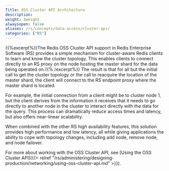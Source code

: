 ```yaml
---
Title: OSS Cluster API Architecture
description:
weight: $weight
alwaysopen: false
aliases: /rs/concepts/data-access/cluster-api/
categories: ["RS"]
---
```

{{%excerpt%}}The Redis OSS Cluster API support in Redis Enterprise Software (RS)
provides a simple mechanism for cluster-aware Redis clients to learn
and know the cluster topology. This enables clients to connect directly
to an RS proxy on the node hosting the master shard for the data being
operated on.{{% /excerpt%}} The result is that for all but the initial call to get the
cluster topology or the call to reacquire the location of the master shard, the
client will connect to the RS endpoint proxy where the master shard is
located.

For example, the initial connection from a client might be to cluster
node 1, but the client derives from the information it receives that it
needs to go directly to another node in the cluster to interact directly
with the data for the query. This process can dramatically reduce access
times and latency, but also offers near-linear scalability.

When combined with the other RS high availability features,
this solution provides high performance and low latency, all
while giving applications the ability to cope with topology
changes, including add node, remove node, and node failover.

For more about working with the OSS Cluster API, see [Using the OSS Cluster API]({{< relref "/rs/administering/designing-production/networking/using-oss-cluster-api.md" >}}).
